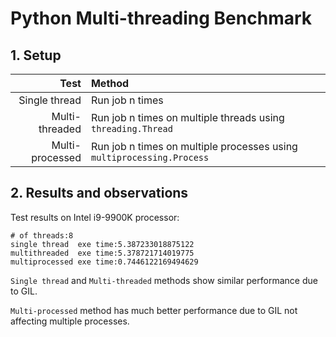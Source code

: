 # Python Multi-threading Benchmark


## 1. Setup

Test            | Method
---------------:| :--------------------------------------------------------------------
Single thread   | Run job n times
Multi-threaded  | Run job n times on multiple threads using `threading.Thread`
Multi-processed | Run job n times on multiple processes using `multiprocessing.Process`

## 2. Results and observations

Test results on Intel i9-9900K processor:

```
# of threads:8
single thread  exe time:5.387233018875122
multithreaded  exe time:5.378721714019775
multiprocessed exe time:0.7446122169494629
```

`Single thread` and `Multi-threaded` methods show similar performance due to GIL.

`Multi-processed` method has much better performance due to GIL not affecting multiple processes.
